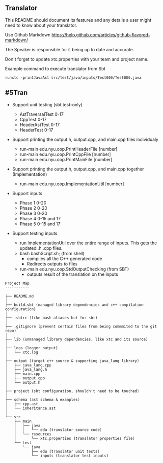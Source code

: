 Translator
----------

This README should document its features and any details a user might need to know about your translator.

Use Github Markdown https://help.github.com/articles/github-flavored-markdown/

The Speaker is responsible for it being up to date and accurate.

Don't forget to update xtc.properties with your team and project name.

Example command to execute translator from Sbt

```runxtc -printJavaAst src/test/java/inputs/Test000/Test000.java ```

#5Tran
----------

- Support unit testing (sbt test-only)
    - AstTraversalTest 0-17
    - CppTest 0-17
    - HeaderAstTest 0-17
    - HeaderTest 0-17

- Support printing the output.h, output.cpp, and main.cpp files individualy
    - run-main edu.nyu.oop.PrintHeaderFile [number]
    - run-main edu.nyu.oop.PrintCppFile [number]
    - run-main edu.nyu.oop.PrintMainFile [number]

- Support printing the output.h, output.cpp, and main.cpp together (Implementation)
    - run-main edu.nyu.oop.ImplementationUtil [number]

- Support inputs
    - Phase 1 0-20
    - Phase 2 0-20
    - Phase 3 0-20
    - Phase 4 0-15 and 17
    - Phase 5 0-15 and 17

- Support testing inputs
    - run ImplementationUtil over the entire range of inputs. This gets the updated .h .cpp files.
    - bash bashScript.sh; (from shell)
        - compiles all the C++ generated code
        - Redirects outputs to files   
    - run-main edu.nyu.oop.StdOutputChecking (from SBT)
        - outputs result of the translation on the inputs



```
Project Map
-----------

├── README.md
│
├── build.sbt (managed library dependencies and c++ compilation configuration)
│
├── .sbtrc (like bash aliases but for sbt)
│
├── .gitignore (prevent certain files from being commmited to the git repo)
│
├── lib (unmanaged library dependencies, like xtc and its source) 
│
├── logs (logger output)
│   └── xtc.log 
│
├── output (target c++ source & supporting java_lang library)
│   ├── java_lang.cpp
│   ├── java_lang.h
│   ├── main.cpp
│   ├── output.cpp
│   └── output.h
│
├── project (sbt configuration, shouldn't need to be touched)
│
├── schema (ast schema & examples)
│   ├── cpp.ast
│   └── inheritance.ast
│
└── src 
    ├── main
    │   ├── java
    │   │   └── edu (translator source code)
    │   └── resources
    │       └── xtc.properties (translator properties file)
    └── test
        └── java
            ├── edu (translator unit tests)
            └── inputs (translator test inputs)
```
